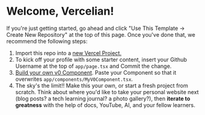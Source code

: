 # Welcome, Vercelian!

If you're just getting started, go ahead and click "Use This Template -> Create New Repository" at the top of this page.
Once you've done that, we recommend the following steps: 
1. Import this repo into a <a href="https://vercel.com">new Vercel Project.</a>
2. To kick off your profile with some starter content, insert your Github Username at the top of `app/page.tsx` and Commit the change.
3. <a href="https://v0.dev">Build your own v0 Component</a>.  Paste your Component so that it overwrites `app/components/MyV0Component.tsx`.
4. The sky's the limit!! Make this your own, or start a fresh project from scratch. Think about where you'd like to take your personal website next (blog posts? a tech learning journal? a photo gallery?), then **iterate to greatness** with the help of docs, YouTube, AI, and your fellow learners.
